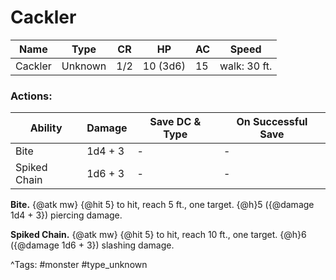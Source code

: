 # Cackler

| Name | Type | CR | HP | AC | Speed |
|------|------|----|----|----|-------|
| Cackler | Unknown | 1/2 | 10 (3d6) | 15 | walk: 30 ft. |

### Actions:

| Ability | Damage | Save DC & Type | On Successful Save |
|---------|--------|----------------|--------------------|
| Bite | 1d4 + 3 | - | - |
| Spiked Chain | 1d6 + 3 | - | - |


**Bite.** {@atk mw} {@hit 5} to hit, reach 5 ft., one target. {@h}5 ({@damage 1d4 + 3}) piercing damage.

**Spiked Chain.** {@atk mw} {@hit 5} to hit, reach 10 ft., one target. {@h}6 ({@damage 1d6 + 3}) slashing damage.

^Tags: #monster #type_unknown